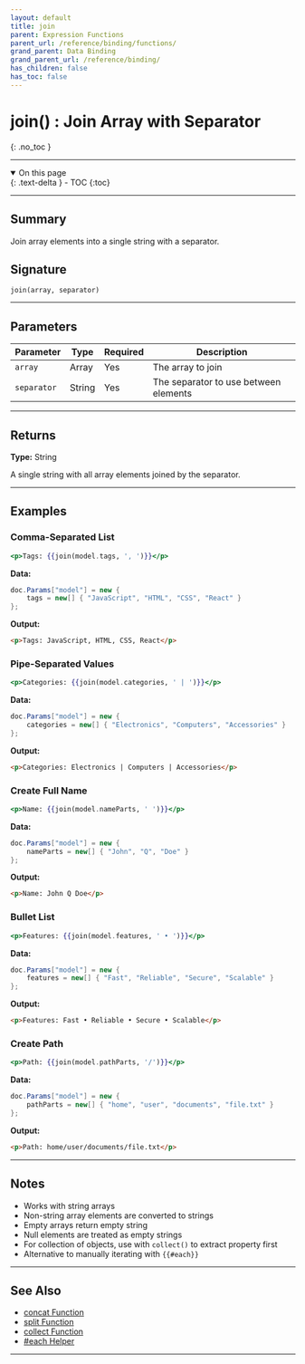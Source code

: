 ```yaml
---
layout: default
title: join
parent: Expression Functions
parent_url: /reference/binding/functions/
grand_parent: Data Binding
grand_parent_url: /reference/binding/
has_children: false
has_toc: false
---
```


# join() : Join Array with Separator
{: .no_toc }

---

<details open class='top-toc' markdown="block">
  <summary>
    On this page
  </summary>
  {: .text-delta }
- TOC
{:toc}
</details>

---

## Summary

Join array elements into a single string with a separator.

## Signature

```
join(array, separator)
```

---

## Parameters

| Parameter | Type | Required | Description |
|-----------|------|----------|-------------|
| `array` | Array | Yes | The array to join |
| `separator` | String | Yes | The separator to use between elements |

---

## Returns

**Type:** String

A single string with all array elements joined by the separator.

---

## Examples

### Comma-Separated List

```handlebars
<p>Tags: {{join(model.tags, ', ')}}</p>
```

**Data:**
```csharp
doc.Params["model"] = new {
    tags = new[] { "JavaScript", "HTML", "CSS", "React" }
};
```

**Output:**
```html
<p>Tags: JavaScript, HTML, CSS, React</p>
```

### Pipe-Separated Values

```handlebars
<p>Categories: {{join(model.categories, ' | ')}}</p>
```

**Data:**
```csharp
doc.Params["model"] = new {
    categories = new[] { "Electronics", "Computers", "Accessories" }
};
```

**Output:**
```html
<p>Categories: Electronics | Computers | Accessories</p>
```

### Create Full Name

```handlebars
<p>Name: {{join(model.nameParts, ' ')}}</p>
```

**Data:**
```csharp
doc.Params["model"] = new {
    nameParts = new[] { "John", "Q", "Doe" }
};
```

**Output:**
```html
<p>Name: John Q Doe</p>
```

### Bullet List

```handlebars
<p>Features: {{join(model.features, ' • ')}}</p>
```

**Data:**
```csharp
doc.Params["model"] = new {
    features = new[] { "Fast", "Reliable", "Secure", "Scalable" }
};
```

**Output:**
```html
<p>Features: Fast • Reliable • Secure • Scalable</p>
```

### Create Path

```handlebars
<p>Path: {{join(model.pathParts, '/')}}</p>
```

**Data:**
```csharp
doc.Params["model"] = new {
    pathParts = new[] { "home", "user", "documents", "file.txt" }
};
```

**Output:**
```html
<p>Path: home/user/documents/file.txt</p>
```

---

## Notes

- Works with string arrays
- Non-string array elements are converted to strings
- Empty arrays return empty string
- Null elements are treated as empty strings
- For collection of objects, use with `collect()` to extract property first
- Alternative to manually iterating with `{{#each}}`

---

## See Also

- [concat Function](./concat.md)
- [split Function](./split.md)
- [collect Function](./collect.md)
- [#each Helper](../helpers/each.md)

---
